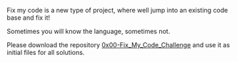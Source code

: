Fix my code is a new type of project, where well jump into an existing code base and fix it!

Sometimes you will know the language, sometimes not.

Please download the repository [0x00-Fix_My_Code_Challenge](https://alx-intranet.hbtn.io/rltoken/rq-j1VNUKRTQoADfDRXJmg) and use it as initial files for all solutions.
